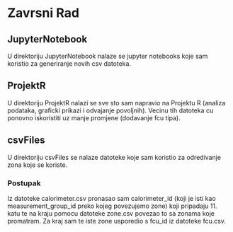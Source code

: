 # Zavrsni Rad

## JupyterNotebook
U direktoriju JupyterNotebook nalaze se jupyter notebooks koje sam koristio za generiranje novih csv datoteka.

## ProjektR
U direktoriju ProjektR nalazi se sve sto sam napravio na Projektu R (analiza podataka, graficki prikazi i odvajanje povoljnih). Vecinu tih datoteka cu ponovno iskoristiti uz manje promjene (dodavanje fcu tipa).

## csvFiles
U direktoriju csvFiles se nalaze datoteke koje sam koristio za odredivanje zona koje se koriste.

### Postupak
Iz datoteke calorimeter.csv pronasao sam calorimeter_id (koji je isti kao measurement_group_id preko kojeg povezujemo zone) koji pripadaju 11. katu te na kraju pomocu datoteke zone.csv povezao to sa zonama koje promatram. Za kraj sam te iste zone usporedio s fcu_id iz datoteke fcu.csv.